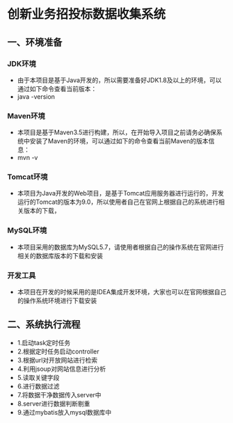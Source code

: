 # 创新业务招投标数据收集系统
## 一、环境准备
### JDK环境
* 由于本项目是基于Java开发的，所以需要准备好JDK1.8及以上的环境，可以通过如下命令查看当前版本：
* java -version
### Maven环境
* 本项目是基于Maven3.5进行构建，所以，在开始导入项目之前请务必确保系统中安装了Maven的环境，可以通过如下的命令查看当前Maven的版本信息：
* mvn -v
### Tomcat环境
* 本项目为Java开发的Web项目，是基于Tomcat应用服务器进行运行的，开发运行的Tomcat的版本为9.0，所以使用者自己在官网上根据自己的系统进行相关版本的下载， 
### MySQL环境
* 本项目采用的数据库为MySQL5.7，请使用者根据自己的操作系统在官网进行相关的数据库版本的下载和安装
### 开发工具
* 本项目在开发的时候采用的是IDEA集成开发环境，大家也可以在官网根据自己的操作系统环境进行下载安装
## 二、系统执行流程
* 1.启动task定时任务
* 2.根据定时任务启动controller
* 3.根据url对开放网站进行检索
* 4.利用jsoup对网站信息进行分析
* 5.读取关键字段
* 6.进行数据过滤
* 7.将数据干净数据传入server中
* 8.server进行数据判断剔重
* 9.通过mybatis放入mysql数据库中
